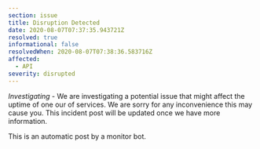 ```yaml
---
section: issue
title: Disruption Detected
date: 2020-08-07T07:37:35.943721Z
resolved: true
informational: false
resolvedWhen: 2020-08-07T07:38:36.583716Z
affected:
  - API
severity: disrupted
---
```

*Investigating* - We are investigating a potential issue that might affect the uptime of one our of services. We are sorry for any inconvenience this may cause you. This incident post will be updated once we have more information.

This is an automatic post by a monitor bot.
        